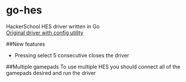 # go-hes
HackerSchool HES driver written in Go  
[Original driver with config utility](https://github.com/HackerSchool/HES)

##New features
- Pressing select 5 consecutive closes the driver 

##Multiple gamepads
To use multiple HES you should connect all of the gamepads desired and run the driver
